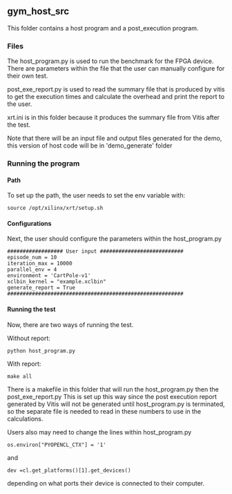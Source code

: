 
## gym_host_src

This folder contains a host program and a post_execution program. 

### Files
The host_program.py is used to run the benchmark for the FPGA device. There are parameters within the file that the user can manually configure for their own test.

post_exe_report.py is used to read the summary file that is produced by vitis to get the execution times and calculate the overhead and print the report to the user.

xrt.ini is in this folder because it produces the summary file from Vitis after the test.

Note that there will be an input file and output files generated for the demo, this version of host code will be in 'demo_generate' folder

### Running the program

#### Path
To set up the path, the user needs to set the env variable with:

```
source /opt/xilinx/xrt/setup.sh
```

#### Configurations
Next, the user should configure the parameters within the host_program.py

```
################## User input ###########################
episode_num = 10
iteration_max = 10000
parallel_env = 4
environment = 'CartPole-v1'
xclbin_kernel = "example.xclbin"
generate_report = True
#########################################################
```

#### Running the test
Now, there are two ways of running the test. 

Without report:

```
python host_program.py
```

With report:

```
make all
```

There is a makefile in this folder that will run the host_program.py then the post_exe_report.py
This is set up this way since the post execution report generated by Vitis will not be generated until host_program.py is terminated, so the separate file is needed to read in these numbers to use in the calculations. 

Users also may need to change the lines within host_program.py

```
os.environ["PYOPENCL_CTX"] = '1'
```

and 

```
dev =cl.get_platforms()[1].get_devices()
```

depending on what ports their device is connected to their computer. 


